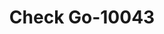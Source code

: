---
f_zip-code: 33990
f_state-code: FL
title: Check Go-10043
f_phone: 239-573-7717
f_city-only: Cape Coral
f_address: 1109 Del Prado Blvd S #7 Cape Coral
f_location-unique-id: '10043'
slug: check-go-10043
updated-on: '2024-05-30T13:46:58.046Z'
created-on: '2024-05-30T13:36:59.803Z'
published-on: '2024-05-30T13:54:32.469Z'
f_city-state: cms/city/cape-coral-fl.md
f_company: cms/company/check-go.md
f_state: cms/state/florida.md
layout: '[payday-loan].html'
tags: payday-loan
---